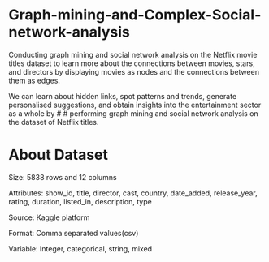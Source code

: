 # Graph-mining-and-Complex-Social-network-analysis

Conducting graph mining and social network analysis on the Netflix movie titles dataset to learn more about the connections between movies, stars, and directors by displaying movies as nodes and the connections between them as edges.

We can learn about hidden links, spot patterns and trends, generate personalised suggestions, and obtain insights into the entertainment sector as a whole by # #   performing graph mining and social network analysis on the dataset of Netflix titles.

# About Dataset

Size: 5838 rows and 12 columns

Attributes: show_id, title, director, cast, country, date_added, release_year, rating, duration, listed_in, description, type

Source: Kaggle platform

Format: Comma separated values(csv)

Variable: Integer, categorical, string, mixed



